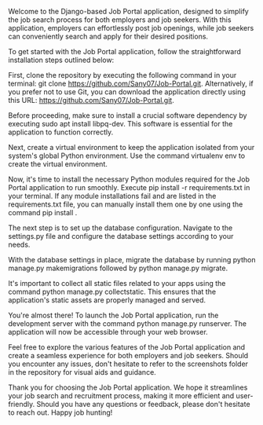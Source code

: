 Welcome to the Django-based Job Portal application, designed to simplify the job search process for both employers and job seekers. With this application, employers can effortlessly post job openings, while job seekers can conveniently search and apply for their desired positions.

To get started with the Job Portal application, follow the straightforward installation steps outlined below:

First, clone the repository by executing the following command in your terminal: git clone https://github.com/Sany07/Job-Portal.git. Alternatively, if you prefer not to use Git, you can download the application directly using this URL: https://github.com/Sany07/Job-Portal.git.

Before proceeding, make sure to install a crucial software dependency by executing sudo apt install libpq-dev. This software is essential for the application to function correctly.

Next, create a virtual environment to keep the application isolated from your system's global Python environment. Use the command virtualenv env to create the virtual environment.

Now, it's time to install the necessary Python modules required for the Job Portal application to run smoothly. Execute pip install -r requirements.txt in your terminal. If any module installations fail and are listed in the requirements.txt file, you can manually install them one by one using the command pip install <module-name>.

The next step is to set up the database configuration. Navigate to the settings.py file and configure the database settings according to your needs.

With the database settings in place, migrate the database by running python manage.py makemigrations followed by python manage.py migrate.

It's important to collect all static files related to your apps using the command python manage.py collectstatic. This ensures that the application's static assets are properly managed and served.

You're almost there! To launch the Job Portal application, run the development server with the command python manage.py runserver. The application will now be accessible through your web browser.

Feel free to explore the various features of the Job Portal application and create a seamless experience for both employers and job seekers. Should you encounter any issues, don't hesitate to refer to the screenshots folder in the repository for visual aids and guidance.

Thank you for choosing the Job Portal application. We hope it streamlines your job search and recruitment process, making it more efficient and user-friendly. Should you have any questions or feedback, please don't hesitate to reach out. Happy job hunting!
